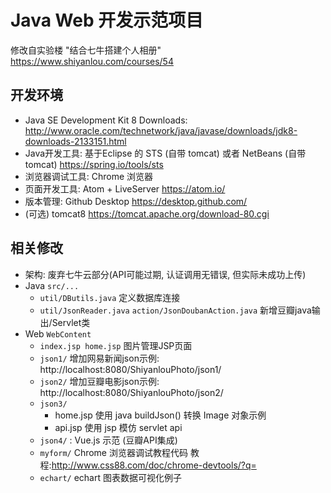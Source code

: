 # Java Web 开发示范项目

修改自实验楼 "结合七牛搭建个人相册" https://www.shiyanlou.com/courses/54

## 开发环境
* Java SE Development Kit 8 Downloads:   http://www.oracle.com/technetwork/java/javase/downloads/jdk8-downloads-2133151.html
* Java开发工具: 基于Eclipse 的 STS (自带 tomcat) 或者 NetBeans (自带 tomcat) https://spring.io/tools/sts
* 浏览器调试工具: Chrome 浏览器
* 页面开发工具: Atom + LiveServer https://atom.io/
* 版本管理: Github Desktop https://desktop.github.com/
* (可选) tomcat8 https://tomcat.apache.org/download-80.cgi

## 相关修改
* 架构: 废弃七牛云部分(API可能过期, 认证调用无错误, 但实际未成功上传)
* Java `src/...`
  - `util/DButils.java` 定义数据库连接
  - `util/JsonReader.java` `action/JsonDoubanAction.java` 新增豆瓣java输出/Servlet类
* Web `WebContent`
  - `index.jsp home.jsp` 图片管理JSP页面
  - `json1/` 增加网易新闻json示例: http://localhost:8080/ShiyanlouPhoto/json1/
  - `json2/` 增加豆瓣电影json示例: http://localhost:8080/ShiyanlouPhoto/json2/
  - `json3/`
    - home.jsp 使用 java buildJson() 转换 Image 对象示例
    - api.jsp 使用 jsp 模仿 servlet api
  - `json4/` : Vue.js 示范 (豆瓣API集成)
  - `myform/` Chrome 浏览器调试教程代码  教程:http://www.css88.com/doc/chrome-devtools/?q=
  - `echart/` echart 图表数据可视化例子
